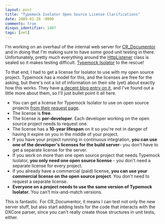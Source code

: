 ```yaml
---
layout: post
title: "Typemock Isolator Open Source License Clarifications"
date: 2009-01-20 -0800
comments: true
disqus_identifier: 1487
tags: [net]
---
```

I'm working on an overhaul of the internal web server for
[CR_Documentor](http://cr-documentor.googlecode.com) and in doing that
I'm making sure to have some good unit testing in there. Unfortunately,
pretty much everything around the
[HttpListener](http://msdn.microsoft.com/en-us/library/system.net.httplistener.aspx)
class is sealed so it makes testing difficult. [Typemock
Isolator](http://www.typemock.com) to the rescue!

To that end, I had to get a license for Isolator to use with my open
source project. Typemock has a model for this, and the licenses are free
for the asking, but there's not a lot of information on their site (yet)
about exactly how this works. They have [a decent blog entry on
it](http://blog.typemock.com/2008/10/isolator-open-source-license.html),
and I've found out a little more about them, so I'll just bullet point
it all here.

-   You can get a license for Typemock Isolator to use on open source
    projects [from their request
    page](http://www.typemock.com/free_open_source_license_form.php).
-   The license is **free**.
-   The license is **per-developer**. Each developer working on the open
    source project needs to request one.
-   The license has a **10-year lifespan** on it so you're not in danger
    of having it expire on you in the middle of your project.
-   If you have your project running in continuous integration, **you
    can use one of the developer's licenses for the build server**- you
    don't have to get a separate license for the server.
-   If you work on more than one open source project that needs Typemock
    Isolator, **you only need one open source license** - you don't need
    a separate license for every project.
-   If you already have a commercial (paid) license, **you can use your
    commercial license on the open source project**. You don't need to
    request a separate license.
-   **Everyone on a project needs to use the same version of Typemock
    Isolator.** You can't mix-and-match versions.

This is fantastic. For CR_Documentor, it means I can test not only the
new server stuff, but also start adding tests for the code that
interacts with the DXCore parser, since you can't really create those
structures in unit tests, either.

